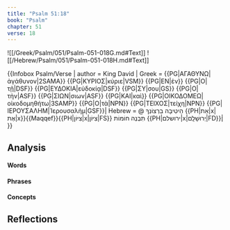 ```yaml
---
title: "Psalm 51:18"
book: "Psalm"
chapter: 51
verse: 18
---
```

![[/Greek/Psalm/051/Psalm-051-018G.md#Text]]
![[/Hebrew/Psalm/051/Psalm-051-018H.md#Text]]

{{Infobox Psalm/Verse |
  author = King David |
  Greek = {{PG|ΑΓΑΘΥΝΩ|ἀγάθυνον|2SAMA}} {{PG|ΚΥΡΙΟΣ|κύριε|VSM}} {{PG|ΕΝ|ἐν}} {{PG|Ο|τῇ|DSF}} {{PG|ΕΥΔΟΚΙΑ|εὐδοκίᾳ|DSF}} {{PG|ΣΥ|σου|GS}} {{PG|Ο|τὴν|ASF}} {{PG|ΣΙΩΝ|σιων|ASF}} {{PG|ΚΑΙ|καὶ}} {{PG|ΟΙΚΟΔΟΜΕΩ|οἰκοδομηθήτω|3SAMP}} {{PG|Ο|τὰ|NPN}} {{PG|ΤΕΙΧΟΣ|τείχη|NPN}} {{PG|ΙΕΡΟΥΣΑΛΗΜ|Ἱερουσαλὴμ|GSF}}|
  Hebrew = @
הֵיטִיבָה
בִרְצוֹנְךָ
{{PH|אֵת|x|אֶת|x}}{{Maqqef}}{{PH|צִיּוֹן|x|צִיּוֹן|FS}}
תִּבְנֶה
חוֹמוֹת
{{PH|ירושלם|x|יְרוּשָׁלִָם|FD}}׃|
}}

## Analysis

#### Words

#### Phrases

#### Concepts

## Reflections
